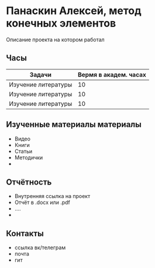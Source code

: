 # Панаскин Алексей, метод конечных элементов
Описание проекта на котором работал
## Часы

|Задачи|Вермя в академ. часах|
|----------------|-------------------------------|
|Изучение литературы | 10|
|Изучение литературы | 10|
|Изучение литературы | 10|

## Изученные материалы материалы
- Видео
- Книги
- Статьи
- Методички
- 
## Отчётность
- Внутренняя ссылка на проект
- Отчёт в .docx или .pdf
- ....
- 
## Контакты
- ссылка вк/телеграм
- почта
- гит